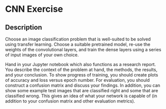 # CNN Exercise

## Description

Choose an image classification problem that is well-suited to be solved using transfer learning. Choose a suitable pretrained model, re-use the weights of the convolutional layers, and train the dense layers using a series of input images of your own choice. 

Hand in your Jupyter notebook which also functions as a research report. You describe the context of the problem at hand, the methods, the results, and your conclusion. To show progress of training, you should create plots of accuracy and loss versus epoch number. For evaluation, you should construct a confusion matrix and discuss your findings. In addition, you can show some example test images that are classified right and some that are classified wrong. This gives an idea of what your network is capable of (in addition to your confusion matrix and other evaluation metrics).